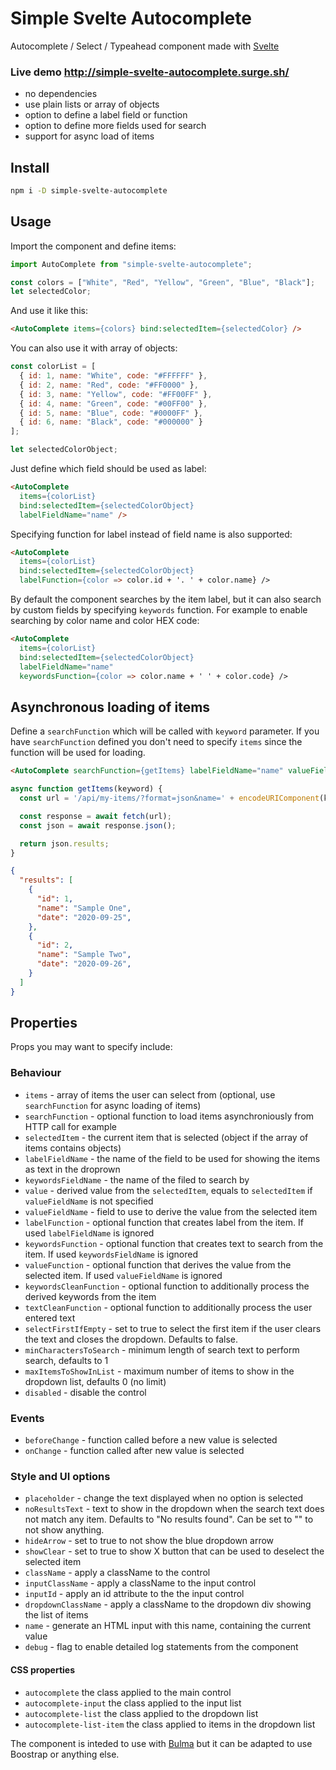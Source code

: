 # Simple Svelte Autocomplete

Autocomplete / Select / Typeahead component made with [Svelte](https://svelte.dev/)

### Live demo http://simple-svelte-autocomplete.surge.sh/

* no dependencies
* use plain lists or array of objects
* option to define a label field or function
* option to define more fields used for search
* support for async load of items


## Install

```bash
npm i -D simple-svelte-autocomplete
```

## Usage
Import the component and define items:

````javascript
import AutoComplete from "simple-svelte-autocomplete";

const colors = ["White", "Red", "Yellow", "Green", "Blue", "Black"];
let selectedColor;
````

And use it like this:
````html
<AutoComplete items={colors} bind:selectedItem={selectedColor} />
````

You can also use it with array of objects:
````javascript
const colorList = [
  { id: 1, name: "White", code: "#FFFFFF" },
  { id: 2, name: "Red", code: "#FF0000" },
  { id: 3, name: "Yellow", code: "#FF00FF" },
  { id: 4, name: "Green", code: "#00FF00" },
  { id: 5, name: "Blue", code: "#0000FF" },
  { id: 6, name: "Black", code: "#000000" }
];

let selectedColorObject;
````
Just define which field should be used as label:
````html
<AutoComplete
  items={colorList}
  bind:selectedItem={selectedColorObject}
  labelFieldName="name" />
````

Specifying function for label instead of field name is also supported:
````html
<AutoComplete
  items={colorList}
  bind:selectedItem={selectedColorObject}
  labelFunction={color => color.id + '. ' + color.name} />
````

By default the component searches by the item label, but it can also search by custom fields by specifying `keywords` function. For example to enable searching by color name and color HEX code:
````html
<AutoComplete
  items={colorList}
  bind:selectedItem={selectedColorObject}
  labelFieldName="name"
  keywordsFunction={color => color.name + ' ' + color.code} />
````

## Asynchronous loading of items

Define a `searchFunction` which will be called with `keyword` parameter.
If you have `searchFunction` defined you don't need to specify `items` since the function will be used for loading.

```html
<AutoComplete searchFunction={getItems} labelFieldName="name" valueFieldName="id" bind:selectedItem={myValue} />
```

```js
async function getItems(keyword) {
  const url = '/api/my-items/?format=json&name=' + encodeURIComponent(keyword);

  const response = await fetch(url);
  const json = await response.json();

  return json.results;
}
```

```json
{
  "results": [
    {
      "id": 1,
      "name": "Sample One",
      "date": "2020-09-25",
    },
    {
      "id": 2,
      "name": "Sample Two",
      "date": "2020-09-26",
    }
  ]
}
```

## Properties

Props you may want to specify include:

### Behaviour

- `items` - array of items the user can select from (optional, use `searchFunction` for async loading of items)
- `searchFunction` - optional function to load items asynchroniously from HTTP call for example
- `selectedItem` - the current item that is selected (object if the array of items contains objects)
- `labelFieldName` - the name of the field to be used for showing the items as text in the droprown
- `keywordsFieldName` - the name of the filed to search by
- `value` - derived value from the `selectedItem`, equals to `selectedItem` if `valueFieldName` is not specified
- `valueFieldName` - field to use to derive the value from the selected item
- `labelFunction` - optional function that creates label from the item. If used `labelFieldName` is ignored
- `keywordsFunction` - optional function that creates text to search from the item. If used `keywordsFieldName` is ignored
- `valueFunction` - optional function that derives the value from the selected item. If used `valueFieldName` is ignored
- `keywordsCleanFunction` - optional function to additionally process the derived keywords from the item
- `textCleanFunction` - optional function to additionally process the user entered text
- `selectFirstIfEmpty` - set to true to select the first item if the user clears the text and closes the dropdown. Defaults to false.
- `minCharactersToSearch` - minimum length of search text to perform search, defaults to 1
- `maxItemsToShowInList` - maximum number of items to show in the dropdown list, defaults 0 (no limit)
- `disabled` - disable the control

### Events

- `beforeChange` - function called before a new value is selected
- `onChange` - function called after new value is selected

### Style and UI options

- `placeholder` - change the text displayed when no option is selected
- `noResultsText` - text to show in the dropdown when the search text does not match any item. Defaults to "No results found". Can be set to "" to not show anything.
- `hideArrow` - set to true to not show the blue dropdown arrow
- `showClear` - set to true to show X button that can be used to deselect the selected item
- `className` - apply a className to the control
- `inputClassName` - apply a className to the input control
- `inputId` - apply an id attribute to the the input control
- `dropdownClassName` - apply a className to the dropdown div showing the list of items
- `name` - generate an HTML input with this name, containing the current value
- `debug` - flag to enable detailed log statements from the component

#### CSS properties
- `autocomplete` the class applied to the main control
- `autocomplete-input` the class applied to the input list
- `autocomplete-list` the class applied to the dropdown list
- `autocomplete-list-item` the class applied to items in the dropdown list

The component is inteded to use with [Bulma](https://bulma.io/) but it can be adapted to use Boostrap or anything else.
